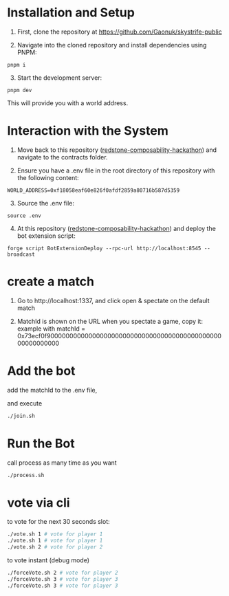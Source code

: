 # Installation and Setup

1. First, clone the repository at https://github.com/Gaonuk/skystrife-public

2. Navigate into the cloned repository and install dependencies using PNPM:

```
pnpm i
```
3. Start the development server:
   
```
pnpm dev
```

This will provide you with a world address.


# Interaction with the System

1. Move back to this repository ([redstone-composability-hackathon](https://github.com/wighawag/redstone-composability-hackathon/)) and navigate to the contracts folder.

2. Ensure you have a .env file in the root directory of this repository with the following content:

```
WORLD_ADDRESS=0xf18058eaf60e826f0afdf2859a80716b587d5359
```
3. Source the .env file:

```
source .env
```

4. At this repository ([redstone-composability-hackathon](https://github.com/wighawag/redstone-composability-hackathon/)) and deploy the bot extension script:

```
forge script BotExtensionDeploy --rpc-url http://localhost:8545 --broadcast
```


# create a match

1. Go to http://localhost:1337, and click open & spectate on the default match

2. MatchId is shown on the URL when you spectate a game, copy it: example with matchId = 0x73ecf0f900000000000000000000000000000000000000000000000000000000

# Add the bot

add the matchId to the .env file,

and execute

```bash
./join.sh
```

# Run the Bot

call process as many time as you want

```bash
./process.sh
```

# vote via cli

to vote for the next 30 seconds slot:
```bash
./vote.sh 1 # vote for player 1
./vote.sh 1 # vote for player 1
./vote.sh 2 # vote for player 2
```


to vote instant (debug mode)
```bash
./forceVote.sh 2 # vote for player 2
./forceVote.sh 3 # vote for player 3
./forceVote.sh 3 # vote for player 3
```
